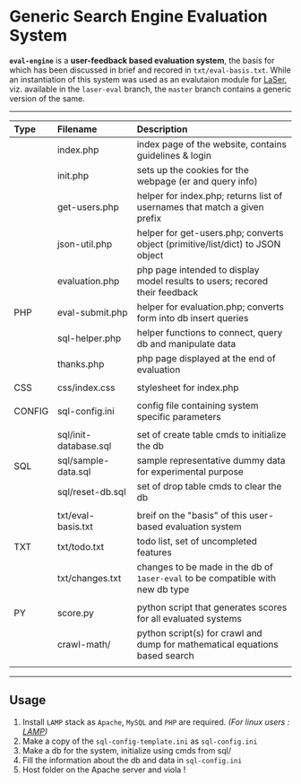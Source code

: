 # Generic Search Engine Evaluation System

**`eval-engine`** is a **user-feedback based evaluation system**, 
the basis for which has been discussed in brief and recored in `txt/eval-basis.txt`. While an instantiation of this system was used as an evalutaion module for [LaSer](https://github.com/biswajitsc/LaSer), viz. available in the `laser-eval` branch, the `master` branch contains a generic version of the same.

----

| Type   | Filename              | Description                                                                    |
|:------ |:--------------------- |:------------------------------------------------------------------------------ |
|        | index.php             | index page of the website, contains guidelines & login                         |
|        | init.php              | sets up the cookies for the webpage (er and query info)                        |
|        | get-users.php         | helper for index.php; returns list of usernames that match a given prefix      |
|        | json-util.php         | helper for get-users.php; converts object (primitive/list/dict) to JSON object |
|        | evaluation.php        | php page intended to display model results to users; recored their feedback    |
| PHP    | eval-submit.php       | helper for evaluation.php; converts form into db insert queries                |
|        | sql-helper.php        | helper functions to connect, query db and manipulate data                      |
|        | thanks.php            | php page displayed at the end of evaluation                                    |
|        |                       |                                                                                |
| CSS    | css/index.css         | stylesheet for index.php                                                       |
|        |                       |                                                                                |
| CONFIG | sql-config.ini        | config file containing system specific parameters                              |
|        |                       |                                                                                |
|        | sql/init-database.sql | set of create table cmds to initialize the db                                  |
| SQL    | sql/sample-data.sql   | sample representative dummy data for experimental purpose                      |
|        | sql/reset-db.sql      | set of drop table cmds to clear the db                                         |
|        |                       |                                                                                |
|        | txt/eval-basis.txt    | breif on the "basis" of this user-based evaluation system                      |
| TXT    | txt/todo.txt          | todo list, set of uncompleted features                                         |
|        | txt/changes.txt       | changes to be made in the db of `1aser-eval` to be compatible with new db type |
|        |                       |                                                                                |
| PY     | score.py              | python script that generates scores for all evaluated systems                  |
|        | crawl-math/           | python script(s) for crawl and dump for mathematical equations based search    |
|        |                       |                                                                                |

----

## Usage

1. Install `LAMP` stack as `Apache`, `MySQL` and `PHP` are required. *(For linux users : [LAMP](https://www.digitalocean.com/community/tutorials/how-to-install-linux-apache-mysql-php-lamp-stack-on-ubuntu))*
2. Make a copy of the `sql-config-template.ini` as `sql-config.ini`
3. Make a db for the system, initialize using cmds from sql/
4. Fill the information about the db and data in `sql-config.ini`
5. Host folder on the Apache server and viola !
